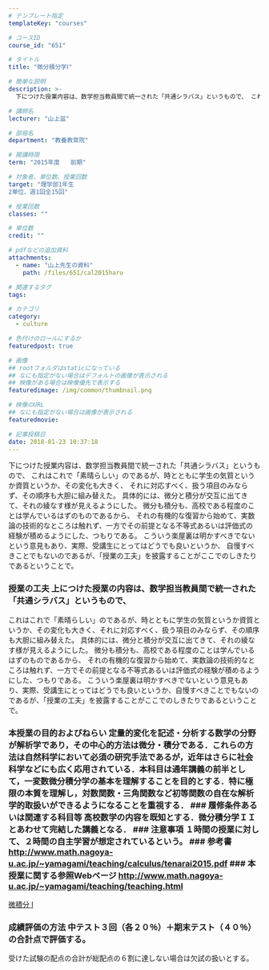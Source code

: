 ```yaml
---
# テンプレート指定
templateKey: "courses"

# コースID
course_id: "651"

# タイトル
title: "微分積分学Ⅰ"

# 簡単な説明
description: >-
  下につけた授業内容は、数学担当教員間で統一された「共通シラバス」というもので、 これはこれで「素晴らしい」のであるが、時とともに学生の気質というか資質というか、その変化も大きく、 それに対応すべく、扱...

# 講師名
lecturer: "山上滋"

# 部局名
department: "教養教育院"

# 開講時限
term: "2015年度	前期"

# 対象者、単位数、授業回数
target: "理学部1年生
2単位、週1回全15回"

# 授業回数
classes: ""

# 単位数
credit: ""

# pdfなどの追加資料
attachments: 
  - name: "山上先生の資料" 
    path: /files/651/cal2015haru

# 関連するタグ
tags:

# カテゴリ
category:
  - culture

# 色付けのロールにするか
featuredpost: true

# 画像
## rootフォルダはstaticになっている
## なにも指定がない場合はデフォルトの画像が表示される
## 映像がある場合は映像優先で表示する
featuredimage: /img/common/thumbnail.png

# 映像のURL
## なにも指定がない場合は画像が表示される
featuredmovie: 

# 記事投稿日
date: 2018-01-23 10:37:18
---
```


下につけた授業内容は、数学担当教員間で統一された「共通シラバス」というもので、 これはこれで「素晴らしい」のであるが、時とともに学生の気質というか資質というか、その変化も大きく、 それに対応すべく、扱う項目のみならず、その順序も大胆に組み替えた。 具体的には、微分と積分が交互に出てきて、それの綾なす様が見えるようにした。 微分も積分も、高校である程度のことは学んでいるはずのものであるから、 それの有機的な復習から始めて、実数論の技術的なところは触れず、一方でその前提となる不等式あるいは評価式の 経験が積めるようにした、つもりである。 こういう楽屋裏は明かすべきでないという意見もあり、実際、受講生にとってはどうでも良いというか、 自慢すべきことでもないのであるが、「授業の工夫」を披露することがここでのしきたりであるということで。


### 授業の工夫 上につけた授業の内容は、数学担当教員間で統一された「共通シラバス」というもので、
これはこれで「素晴らしい」のであるが、時とともに学生の気質というか資質というか、その変化も大きく、それに対応すべく、扱う項目のみならず、その順序も大胆に組み替えた。
具体的には、微分と積分が交互に出てきて、それの綾なす様が見えるようにした。
微分も積分も、高校である程度のことは学んでいるはずのものであるから、
それの有機的な復習から始めて、実数論の技術的なところは触れず、一方でその前提となる不等式あるいは評価式の経験が積めるようにした、つもりである。
こういう楽屋裏は明かすべきでないという意見もあり、実際、受講生にとってはどうでも良いというか、自慢すべきことでもないのであるが、「授業の工夫」を披露することがここでのしきたりであるということで。





### 本授業の目的およびねらい 定量的変化を記述・分析する数学の分野が解析学であり，その中心的方法は微分・積分である．これらの方法は自然科学において必須の研究手法であるが，近年はさらに社会科学などにも広く応用されている．本科目は通年講義の前半として，一変数微分積分学の基本を理解することを目的とする．特に極限の本質を理解し，対数関数・三角関数など初等関数の自在な解析学的取扱いができるようになることを重視する． ### 履修条件あるいは関連する科目等 高校数学の内容を既知とする．微分積分学ＩＩとあわせて完結した講義となる． ### 注意事項 １時間の授業に対して、２時間の自主学習が想定されているという。 ### 参考書 <http://www.math.nagoya-u.ac.jp/~yamagami/teaching/calculus/tenarai2015.pdf> ### 本授業に関する参照Webページ <http://www.math.nagoya-u.ac.jp/~yamagami/teaching/teaching.html>





[微積分 I](/files/651/cal2015haru) 





### 成績評価の方法 中テスト３回（各２０％）＋期末テスト（４０％）の合計点で評価する。
受けた試験の配点の合計が総配点の６割に達しない場合は欠試の扱いとする。


